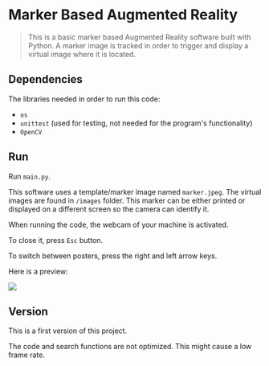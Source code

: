 # Marker Based Augmented Reality 
>This is a basic marker based Augmented Reality software built with Python. A marker image is tracked in order to trigger and display a virtual image where it is located.


## Dependencies
The libraries needed in order to run this code:
* `os`
* `unittest` (used for testing, not needed for the program's functionality)
* `OpenCV`

## Run
Run `main.py`.

This software uses a template/marker image named `marker.jpeg`. The virtual images are found in `/images` folder. This marker can be either printed or displayed on a different screen so the camera can identify it.

When running the code, the webcam of your machine is activated.

To close it, press `Esc` button.

To switch between posters, press the right and left arrow keys.


Here is a preview:

![](ar.gif)

## Version
This is a first version of this project.

The code and search functions are not optimized. This might cause a low frame rate.
